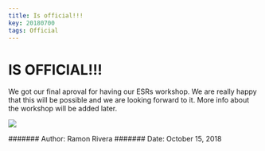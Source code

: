 ```yaml
---
title: Is official!!!
key: 20180700
tags: Official 
---
```



# IS OFFICIAL!!!

We got our final aproval for having our ESRs workshop. We are really happy that this will be possible and we are looking forward to it. 
More info about the workshop will be added later. 

![](https://i.imgur.com/KMVYY8O.png)  


####### Author: Ramon Rivera
####### Date: October 15, 2018
